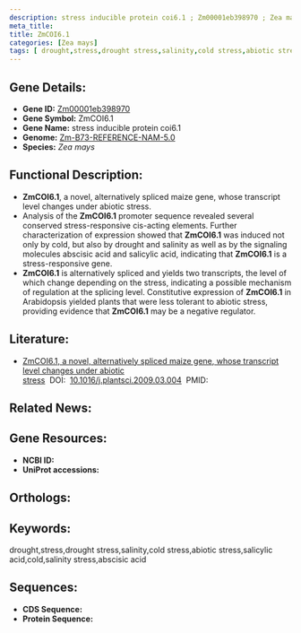 ```yaml
---
description: stress inducible protein coi6.1 ; Zm00001eb398970 ; Zea mays
meta_title:
title: ZmCOI6.1
categories: [Zea mays]
tags: [ drought,stress,drought stress,salinity,cold stress,abiotic stress,salicylic acid,cold,salinity stress,abscisic acid ]
---
```


## Gene Details:
- **Gene ID:**	[Zm00001eb398970]()
- **Gene Symbol:** ZmCOI6.1
- **Gene Name:** stress inducible protein coi6.1
- **Genome:** [Zm-B73-REFERENCE-NAM-5.0]()
- **Species:** *Zea mays*

## Functional Description:
   - **ZmCOI6.1**, a novel, alternatively spliced maize gene, whose transcript level changes under abiotic stress.
   - Analysis of the **ZmCOI6.1** promoter sequence revealed several conserved stress-responsive cis-acting elements. Further characterization of expression showed that **ZmCOI6.1** was induced not only by cold, but also by drought and salinity as well as by the signaling molecules abscisic acid and salicylic acid, indicating that **ZmCOI6.1** is a stress-responsive gene.
   - **ZmCOI6.1** is alternatively spliced and yields two transcripts, the level of which change depending on the stress, indicating a possible mechanism of regulation at the splicing level. Constitutive expression of **ZmCOI6.1** in Arabidopsis yielded plants that were less tolerant to abiotic stress, providing evidence that **ZmCOI6.1** may be a negative regulator.

## Literature:
   - [ZmCOI6.1, a novel, alternatively spliced maize gene, whose transcript level changes under abiotic stress]( https://www.sciencedirect.com/science/article/pii/S0168945209000909)&nbsp;&nbsp;DOI:&nbsp;&nbsp;[10.1016/j.plantsci.2009.03.004](https://www.sciencedirect.com/science/article/pii/S0168945209000909)&nbsp;&nbsp;PMID:&nbsp;&nbsp;[](https://pubmed.ncbi.nlm.nih.gov//)

## Related News:

## Gene Resources:
- **NCBI ID:** [](https://www.ncbi.nlm.nih.gov/gene/?term=)
- **UniProt accessions:** [](https://www.uniprot.org/uniprotkb//entry)

## Orthologs:

## Keywords:
drought,stress,drought stress,salinity,cold stress,abiotic stress,salicylic acid,cold,salinity stress,abscisic acid

## Sequences:
- **CDS Sequence:**
- **Protein Sequence:**
